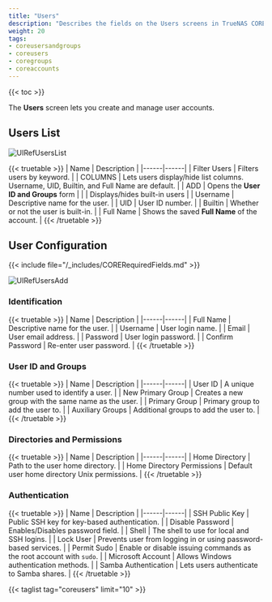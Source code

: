 ```yaml
---
title: "Users"
description: "Describes the fields on the Users screens in TrueNAS CORE."
weight: 20
tags:
- coreusersandgroups
- coreusers
- coregroups
- coreaccounts
---
```


{{< toc >}}

The **Users** screen lets you create and manage user accounts.

## Users List

![UIRefUsersList](/images/CORE/Accounts/UIRefUsersList.png "Accounts Users List")

{{< truetable >}}
| Name | Description |
|------|------|
| Filter Users | Filters users by keyword. |
| COLUMNS | Lets users display/hide list columns. Username, UID, Builtin, and Full Name are default. |
| ADD | Opens the **User ID and Groups** form  |
| <span class="iconify" data-icon="mdi:cog"></span> | Displays/hides built-in users |
| Username | Descriptive name for the user. |
| UID | User ID number. |
| Builtin | Whether or not the user is built-in. |
| Full Name | Shows the saved **Full Name** of the account. |
{{< /truetable >}}

## User Configuration

{{< include file="/_includes/CORERequiredFields.md" >}}

![UIRefUsersAdd](/images/CORE/Accounts/UIRefUsersAdd.png "Accounts Users Add or Edit")

### Identification

{{< truetable >}}
| Name | Description |
|------|------|
| Full Name | Descriptive name for the user. |
| Username | User login name. |
| Email | User email address. |
| Password | User login password. |
| Confirm Password | Re-enter user password. |
{{< /truetable >}}

### User ID and Groups

{{< truetable >}}
| Name | Description |
|------|------|
| User ID | A unique number used to identify a user. |
| New Primary Group | Creates a new group with the same name as the user. |
| Primary Group | Primary group to add the user to. |
| Auxiliary Groups | Additional groups to add the user to. |
{{< /truetable >}}

### Directories and Permissions

{{< truetable >}}
| Name | Description |
|------|------|
| Home Directory | Path to the user home directory. |
| Home Directory Permissions | Default user home directory Unix permissions.  |
{{< /truetable >}}

### Authentication

{{< truetable >}}
| Name | Description |
|------|------|
| SSH Public Key | Public SSH key for key-based authentication. |
| Disable Password | Enables/Disables password field.  |
| Shell | The shell to use for local and SSH logins. |
| Lock User | Prevents user from logging in or using password-based services. |
| Permit Sudo | Enable or disable issuing commands as the root account with `sudo`. |
| Microsoft Account | Allows Windows authentication methods. |
| Samba Authentication | Lets users authenticate to Samba shares. |
{{< /truetable >}}

{{< taglist tag="coreusers" limit="10" >}}

